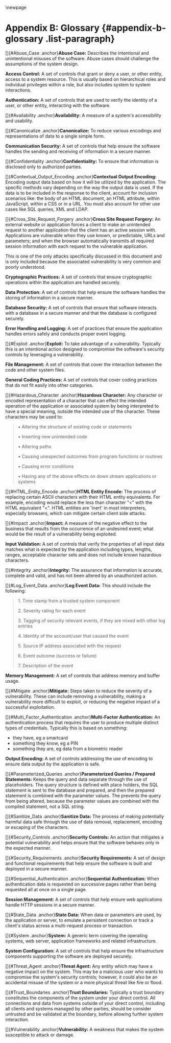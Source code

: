 \newpage
# Appendix B: Glossary {#appendix-b-glossary .list-paragraph}

[]{#Abuse_Case .anchor}**Abuse Case:** Describes the intentional and
unintentional misuses of the software. Abuse cases should challenge the
assumptions of the system design.

**Access Control:** A set of controls that grant or deny a user, or
other entity, access to a system resource. This is usually based on
hierarchical roles and individual privileges within a role, but also
includes system to system interactions.

**Authentication:** A set of controls that are used to verify the
identity of a user, or other entity, interacting with the software.

[]{#Availability .anchor}**Availability:** A measure of a system\'s
accessibility and usability.

[]{#Canonicalize .anchor}**Canonicalize:** To reduce various encodings
and representations of data to a single simple form.

**Communication Security:** A set of controls that help ensure the
software handles the sending and receiving of information in a secure
manner.

[]{#Confidentiality .anchor}**Confidentiality:** To ensure that
information is disclosed only to authorized parties.

[]{#Contextual_Output_Encoding .anchor}**Contextual Output Encoding:**
Encoding output data based on how it will be utilized by the
application. The specific methods vary depending on the way the output
data is used. If the data is to be included in the response to the
client, account for inclusion scenarios like: the body of an HTML
document, an HTML attribute, within JavaScript, within a CSS or in a
URL. You must also account for other use cases like SQL queries, XML and
LDAP.

[]{#Cross_Site_Request_Forgery .anchor}**Cross Site Request Forgery:**
An external website or application forces a client to make an unintended
request to another application that the client has an active session
with. Applications are vulnerable when they use known, or predictable,
URLs and parameters; and when the browser automatically transmits all
required session information with each request to the vulnerable
application.

This is one of the only attacks specifically discussed in
this document and is only included because the associated vulnerability
is very common and poorly understood.

**Cryptographic Practices:** A set of controls that ensure cryptographic
operations within the application are handled securely.

**Data Protection:** A set of controls that help ensure the software
handles the storing of information in a secure manner.

**Database Security:** A set of controls that ensure that software
interacts with a database in a secure manner and that the database is
configured securely.

**Error Handling and Logging:** A set of practices that ensure the
application handles errors safely and conducts proper event logging.

[]{#Exploit .anchor}**Exploit:** To take advantage of a vulnerability.
Typically this is an intentional action designed to compromise the
software\'s security controls by leveraging a vulnerability.

**File Management:** A set of controls that cover the interaction
between the code and other system files.

**General Coding Practices:** A set of controls that cover coding
practices that do not fit easily into other categories.

[]{#Hazardous_Character .anchor}**Hazardous Character:** Any character
or encoded representation of a character that can effect the intended
operation of the application or associated system by being interpreted
to have a special meaning, outside the intended use of the character.
These characters may be used to:

> • Altering the structure of existing code or statements
>
> • Inserting new unintended code
>
> • Altering paths
>
> • Causing unexpected outcomes from program functions or routines
>
> • Causing error conditions
>
> • Having any of the above effects on down stream applications or
> systems

[]{#HTML_Entity_Encode .anchor}**HTML Entity Encode:** The process of
replacing certain ASCII characters with their HTML entity equivalents.
For example, encoding would replace the less than character \"\<\" with
the HTML equivalent \"&lt;\". HTML entities are \'inert\' in most
interpreters, especially browsers, which can mitigate certain client
side attacks.

[]{#Impact .anchor}**Impact:** A measure of the negative effect to the
business that results from the occurrence of an undesired event; what
would be the result of a vulnerability being exploited.

**Input Validation:** A set of controls that verify the properties of
all input data matches what is expected by the application including
types, lengths, ranges, acceptable character sets and does not include
known hazardous characters.

[]{#Integrity .anchor}**Integrity:** The assurance that information is
accurate, complete and valid, and has not been altered by an
unauthorized action.

[]{#Log_Event_Data .anchor}**Log Event Data:** This should include the
following:

> 1\. Time stamp from a trusted system component
>
> 2\. Severity rating for each event
>
> 3\. Tagging of security relevant events, if they are mixed with other
> log entries
>
> 4\. Identity of the account/user that caused the event
>
> 5\. Source IP address associated with the request
>
> 6\. Event outcome (success or failure)
>
> 7\. Description of the event

**Memory Management:** A set of controls that address memory and buffer
usage.

[]{#Mitigate .anchor}**Mitigate:** Steps taken to reduce the severity of
a vulnerability. These can include removing a vulnerability, making a
vulnerability more difficult to exploit, or reducing the negative impact
of a successful exploitation.

[]{#Multi_Factor_Authentication .anchor}**Multi-Factor Authentication:**
An authentication process that requires the user to produce multiple
distinct types of credentials. Typically this is based on something:

-   they have, eg a smartcard
-   something they know, eg a PIN
-   something they are, eg data from a biometric reader

**Output Encoding:** A set of controls addressing the use of encoding to
ensure data output by the application is safe.

[]{#Parameterized_Queries .anchor}**Parameterized Queries / Prepared
Statements:** Keeps the query and data separate through the use of
placeholders. The query structure is defined with place holders, the SQL
statement is sent to the database and prepared, and then the prepared
statement is combined with the parameter values. The prevents the query
from being altered, because the parameter values are combined with the
compiled statement, not a SQL string.

[]{#Sanitize_Data .anchor}**Sanitize Data:** The process of making
potentially harmful data safe through the use of data removal,
replacement, encoding or escaping of the characters.

[]{#Security_Controls .anchor}**Security Controls:** An action that
mitigates a potential vulnerability and helps ensure that the software
behaves only in the expected manner.

[]{#Security_Requirements .anchor}**Security Requirements:** A set of
design and functional requirements that help ensure the software is
built and deployed in a secure manner.

[]{#Sequential_Authentication .anchor}**Sequential Authentication:**
When authentication data is requested on successive pages rather than
being requested all at once on a single page.

**Session Management:** A set of controls that help ensure web
applications handle HTTP sessions in a secure manner.

[]{#State_Data .anchor}**State Data:** When data or parameters are used,
by the application or server, to emulate a persistent connection or
track a client\'s status across a multi-request process or transaction.

[]{#System .anchor}**System:** A generic term covering the operating
systems, web server, application frameworks and related infrastructure.

**System Configuration:** A set of controls that help ensure the
infrastructure components supporting the software are deployed securely.

[]{#Threat_Agent .anchor}**Threat Agent:** Any entity which may have a
negative impact on the system. This may be a malicious user who wants to
compromise the system\'s security controls; however, it could also be an
accidental misuse of the system or a more physical threat like fire or
flood.

[]{#Trust_Boundaries .anchor}**Trust Boundaries:** Typically a trust
boundary constitutes the components of the system under your direct
control. All connections and data from systems outside of your direct
control, including all clients and systems managed by other parties,
should be consider untrusted and be validated at the boundary, before
allowing further system interaction.

[]{#Vulnerability .anchor}**Vulnerability:** A weakness that makes the
system susceptible to attack or damage.
